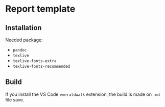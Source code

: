 # Report template

## Installation

Needed package:
- `pandoc`
- `texlive`
- `texlive-fonts-extra`
- `texlive-fonts-recommended`

## Build

If you install the VS Code `emeraldwalk` extension, the build is made on `.md` file save.

